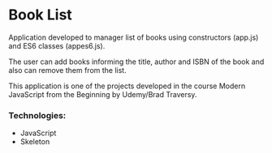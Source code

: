 # Book List

Application developed to manager list of books using constructors (app.js) and ES6 classes (appes6.js).

The user can add books informing the title, author and ISBN of the book and also can remove them from the list.

This application is one of the projects developed in the course Modern JavaScript from the Beginning by Udemy/Brad Traversy.


### Technologies:

- JavaScript
- Skeleton
